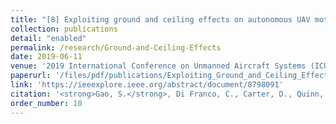 ```yaml
---
title: "[8] Exploiting ground and ceiling effects on autonomous UAV motion planning"
collection: publications
detail: "enabled"
permalink: /research/Ground-and-Ceiling-Effects
date: 2019-06-11
venue: '2019 International Conference on Unmanned Aircraft Systems (ICUAS)'
paperurl: '/files/pdf/publications/Exploiting_Ground_and_Ceiling_Effects_on_Autonomous_UAV_Motion_Planning.pdf'
link: 'https://ieeexplore.ieee.org/abstract/document/8798091'
citation: '<strong>Gao, S.</strong>, Di Franco, C., Carter, D., Quinn, D. and Bezzo, N., 2019, June. Exploiting ground and ceiling effects on autonomous UAV motion planning. In 2019 International Conference on Unmanned Aircraft Systems (<strong>ICUAS</strong>) (pp. 768-777). IEEE.'
order_number: 10
---
```

